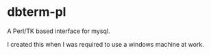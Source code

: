 dbterm-pl
=========

A Perl/TK based interface for mysql.

I created this when I was required to use a windows machine at work.
